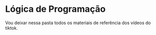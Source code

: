 # Lógica de Programação

Vou deixar nessa pasta todos os materiais de referência dos vídeos do tiktok.
